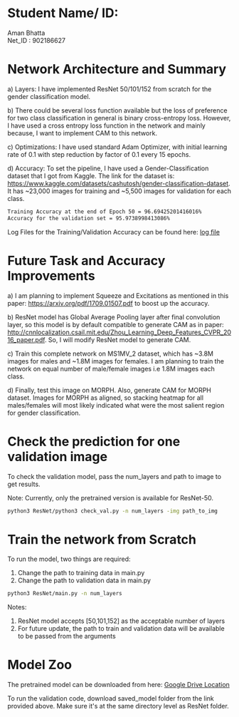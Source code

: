 # Student Name/ ID:

Aman Bhatta
<br>
Net_ID : 902186627


# Network Architecture and Summary

a) Layers: I have implemented ResNet 50/101/152 from scratch for the gender classification model. 

b) There could be several loss function available but the loss of preference for two class classification in general is binary cross-entropy loss. However, I have used a cross entropy loss function in the network and mainly because, I want to implement CAM to this network.

c) Optimizations: I have used standard Adam Optimizer, with initial learning rate of 0.1 with step reduction by factor of 0.1 every 15 epochs. 

d) Accuracy: To set the pipeline, I have used a Gender-Classification dataset that I got from Kaggle. The link for the dataset is: https://www.kaggle.com/datasets/cashutosh/gender-classification-dataset. It has ~23,000 images for training and ~5,500 images for validation for each class. 

~~~bash
Training Accuracy at the end of Epoch 50 = 96.69425201416016%
Accuracy for the validation set = 95.9738998413086%
~~~
Log Files for the Training/Validation Accuracy can be found here: [log file](https://github.com/Czajka-Teaching/semester-project-abhatta1234/blob/main/ResNet/gender_classification_resnet.o337624)
# Future Task and Accuracy Improvements

a) I am planning to implement Squeeze and Excitations as mentioned in this paper: https://arxiv.org/pdf/1709.01507.pdf to boost up the accuracy.

b) ResNet model has Global Average Pooling layer after final convolution layer, so this model is by default compatible to generate CAM as in paper: http://cnnlocalization.csail.mit.edu/Zhou_Learning_Deep_Features_CVPR_2016_paper.pdf. So, I will modify ResNet model to generate CAM.

c) Train this complete network on MS1MV_2 dataset, which has ~3.8M images for males and ~1.8M images for females. I am planning to train the network on equal number of male/female images i.e 1.8M images each class.

d) Finally, test this image on MORPH. Also, generate CAM for MORPH dataset. Images for MORPH as aligned, so stacking heatmap for all males/females will most likely indicated what were the most salient region for gender classification. 


# Check the prediction for one validation image

To check the validation model, pass the num_layers and path to image to get results.

Note: Currently, only the pretrained version is available for ResNet-50.

~~~bash
python3 ResNet/python3 check_val.py -n num_layers -img path_to_img
~~~


# Train the network from Scratch

To run the model, two things are required:

1) Change the path to training data in main.py
2) Change the path to validation data in main.py


~~~bash
python3 ResNet/main.py -n num_layers
~~~

Notes:
1) ResNet model accepts [50,101,152] as the acceptable number of layers
2) For future update, the path to train and validation data will be available to be passed from the arguments

# Model Zoo

The pretrained model can be downloaded from here: [Google Drive Location](https://drive.google.com/drive/folders/1zp7BsRb7M42PRj6EoyHbqZIeQAlV8oc4?usp=sharing)

To run the validation code, download saved_model folder from the link provided above. Make sure it's at the same directory level as ResNet folder.



